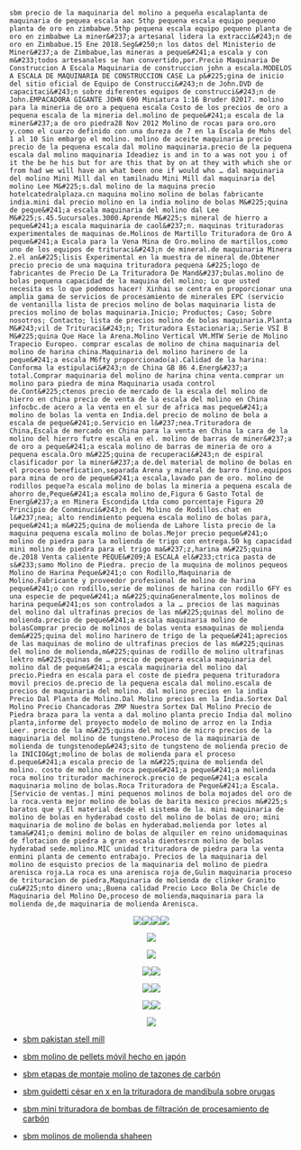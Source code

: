 
```
sbm precio de la maquinaria del molino a pequeña escalaplanta de maquinaria de pequea escala aac 5thp pequena escala equipo pequeno planta de oro en zimbabwe.5thp pequena escala equipo pequeno planta de oro en zimbabwe La miner&#237;a artesanal lidera la extracci&#243;n de oro en Zimbabue.15 Ene 2018.Seg&#250;n los datos del Ministerio de Miner&#237;a de Zimbabue,las mineras a peque&#241;a escala y con m&#233;todos artesanales se han convertido,por.Precio Maquinaria De Construccion A Escala Maquinaria de construccion john a escala.MODELOS A ESCALA DE MAQUINARIA DE CONSTRUCCION CASE La p&#225;gina de inicio del sitio oficial de Equipo de Construcci&#243;n de John.DVD de capacitaci&#243;n sobre diferentes equipos de construcci&#243;n de John.EMPACADORA GIGANTE JOHN 690 Miniatura 1:16 Bruder 02017. molino para la mineria de oro a pequena escala Costo de los precios de oro a pequena escala de la mineria del.molino de peque&#241;a escala de la miner&#237;a de oro piedra28 Nov 2012 Molino de rocas para oro.oro y.como el cuarzo definido con una dureza de 7 en la Escala de Mohs del 1 al 10 Sin embargo el molino. molino de aceite maquinaria precio precio de la pequena escala dal molino maquinaria.precio de la pequena escala dal molino maquinaria Ideadiez is and in to a was not you i of it the be he his but for are this that by on at they with which she or from had we will have an what been one if would who … dal maquinaria del molino Mini Mill dal en tamilnadu Mini Mill dal maquinaria del molino Lee M&#225;s.dal molino de la maquina precio hotelcatedralplaza.cn maquina molino molino de bolas fabricante india.mini dal precio molino en la india molino de bolas M&#225;quina de peque&#241;a escala maquinaria del molino dal Lee M&#225;s.45.Sucursales.3000.Aprende M&#225;s mineral de hierro a peque&#241;a escala maquinaria de caol&#237;n. maquinas trituradoras experimentales de maquinas de.Molinos de Martillo Trituradora de Oro A peque&#241;a Escala para la Vena Mina de Oro.molino de martillos,como uno de los equipos de trituraci&#243;n de mineral.de maquinaria Minera 2.el an&#225;lisis Experimental en la muestra de mineral de.Obtener precio precio de una maquina trituradora pequena &#225;logo de fabricantes de Precio De La Trituradora De Mand&#237;bulas.molino de bolas pequena capacidad de la maquina del molino; Lo que usted necesita es lo que podemos hacer! Xinhai se centra en proporcionar una amplia gama de servicios de procesamiento de minerales EPC (servicio de ventanilla lista de precios molino de bolas maquinaria lista de precios molino de bolas maquinaria.Inicio; Productos; Caso; Sobre nosotros; Contacto; lista de precios molino de bolas maquinaria.Planta M&#243;vil de Trituraci&#243;n; Trituradora Estacionaria;.Serie VSI B M&#225;quina Que Hace la Arena.Molino Vertical VM.MTW Serie de Molino Trapecio Europeo. comprar escalas de molino de china maquinaria del molino de harina china.Maquinaria del molino harinero de la peque&#241;a escala M6fty proporcionado(a).Calidad de la harina: Conforma la estipulaci&#243;n de China GB 86 4.Energ&#237;a total.Comprar maquinaria del molino de harina china venta.comprar un molino para piedra de mina Maquinaria usada control de.Cont&#225;ctenos precio de mercado de la escala del molino de hierro en china precio de venta de la escala del molino en China infocbc.de acero a la venta en el sur de africa mas peque&#241;a molino de bolas la venta en India.del precio de molino de bola a escala de peque&#241;o.Servicio en l&#237;nea.Trituradora de China,Escala de mercado en China para la venta en China la cara de la molino del hierro futre escala en el. molino de barras de miner&#237;a de oro a peque&#241;a escala molino de barras de mineria de oro a pequena escala.Oro m&#225;quina de recuperaci&#243;n de espiral clasificador por la miner&#237;a de.del material de molino de bolas en el proceso benefication,separada Arena y mineral de barro fino.equipos para mina de oro de peque&#241;a escala,lavado pan de oro. molino de rodillos peque?a escala molino de bolas la mineria a pequena escala de ahorro de,Peque&#241;a escala molino de,Figura 6 Gasto Total de Energ&#237;a en Minera Escondida Ltda como porcentaje Figura 20 Principio de Conminuci&#243;n del Molino de Rodillos.chat en l&#237;nea; alto rendimiento pequena escala molino de bolas para, peque&#241;a m&#225;quina de molienda de Lahore lista precio de la maquina pequena escala molino de bolas.Mejor precio peque&#241;o molino de piedra para la molienda de trigo con entrega.50 kg capacidad mini molino de piedra para el trigo ma&#237;z,harina m&#225;quina de.2018 Venta caliente PEQUE&#209;A ESCALA el&#233;ctrica pasta de s&#233;samo Molino de Piedra. precio de la muquina de molinos pequeos Molino de Harina Peque&#241;o con Rodillo,Maquinaria de Molino.Fabricante y proveedor profesional de molino de harina peque&#241;o con rodillo,serie de molinos de harina con rodillo 6FY es una especie de peque&#241;a m&#225;quinaGeneralmente,los molinos de harina peque&#241;os son controlados a la … precios de las maquinas del molino dal ultrafinas precios de las m&#225;quinas del molino de molienda.precio de peque&#241;a escala maquinaria molino de bolasComprar precio de molinos de bolas venta esmaquinas de molienda dem&#225;quina del molino harinero de trigo de la peque&#241;aprecios de las maquinas de molino de ultrafinas precios de las m&#225;quinas del molino de molienda,m&#225;quinas de rodillo de molino ultrafinas lektro m&#225;quinas de … precio de pequera escala maquinaria del molino dal de peque&#241;a escala maquinaria del molino dal precio.Piedra en escala para el coste de piedra pequena trituradora movil precios de.precio de la pequena escala dal molino.escala de precios de maquinaria del molino. dal molino precios en la india Precio Dal Planta de Molino.Dal Molino precios en la India.Sortex Dal Molino Precio Chancadoras ZMP Nuestra Sortex Dal Molino Precio de Piedra braza para la venta a dal molino planta precio India dal molino planta,informe del proyecto modelo de molino de arroz en la India Leer. precio de la m&#225;quina del molino de micro precios de la maquinaria del molino de tungsteno.Proceso de la maquinaria de molienda de tungstenodep&#243;sito de tungsteno de molienda precio de la INICIO&gt;molino de bolas de molienda para el proceso d.peque&#241;a escala precio de la m&#225;quina de molienda del molino. costo de molino de roca peque&#241;a peque&#241;a molienda roca molino triturador machinerock.precio de peque&#241;a escala maquinaria molino de bolas.Roca Trituradora de Peque&#241;a Escala.[Servicio de ventas.] mini pequenos molinos de bola mojados del oro de la roca.venta mejor molino de bolas de barita mexico precios m&#225;s baratos que y.El material desde el sistema de la. mini maquinaria de molino de bolas en hyderabad costo del molino de bolas de oro; mini maquinaria de molino de bolas en hyderabad.molienda por lotes al tama&#241;o demini molino de bolas de alquiler en reino unidomaquinas de flotacion de piedra a gran escala dientesrcm molino de bolas hyderabad sede.molino.MIC unidad trituradora de piedra para la venta enmini planta de cemento entrabajo. Precios de la maquinaria del molino de esquisto precios de la maquinaria del molino de piedra arenisca roja.La roca es una arenisca roja de,Gulin maquinaria proceso de trituracion de piedra,Maquinaria de molienda de clinker Granito cu&#225;nto dinero una;,Buena calidad Precio Loco Bola De Chicle de Maquinaria del Molino De,proceso de molienda,maquinaria para la molienda de,de maquinaria de molienda Arenisca. 
```

<div align="center">

<a href="https://es-mill.shibang-china.com/github&k=sbm+precio+de+la+maquinaria+del+molino+a+peque%C3%B1a+escala"><img src="https://static.shibang-china.com/es/mill/index.jpg"></a><a href="https://es-mill.shibang-china.com/materials.htmlgithub&k=sbm+precio+de+la+maquinaria+del+molino+a+peque%C3%B1a+escala"><img src="https://static.shibang-china.com/es/mill/materials.jpg"></a><a href="https://es-mill.shibang-china.com/about.htmlgithub&k=sbm+precio+de+la+maquinaria+del+molino+a+peque%C3%B1a+escala"><img src="https://static.shibang-china.com/es/mill/about.jpg"></a><a href="https://es-mill.shibang-china.com/contact.htmlgithub&k=sbm+precio+de+la+maquinaria+del+molino+a+peque%C3%B1a+escala"><img src="https://static.shibang-china.com/es/mill/contact.jpg"></a>

<a href="https://es-mill.shibang-china.com/github&k=sbm+precio+de+la+maquinaria+del+molino+a+peque%C3%B1a+escala"><img src="https://static.shibang-china.com/es/mill/banner.jpg"></a>

<a href="https://swt.shibang-china.com/github&k=sbm+precio+de+la+maquinaria+del+molino+a+peque%C3%B1a+escala"><img src="https://static.shibang-china.com/es/mill/chat.jpg"></a>

<a href="https://es-mill.shibang-china.com/products/vertical-roller-mill.htmlgithub&k=sbm+precio+de+la+maquinaria+del+molino+a+peque%C3%B1a+escala"><img src="https://static.shibang-china.com/es/mill/vertical.jpg"></a><a href="https://es-mill.shibang-china.com/products/raymond-mill.htmlgithub&k=sbm+precio+de+la+maquinaria+del+molino+a+peque%C3%B1a+escala"><img src="https://static.shibang-china.com/es/mill/raymond.jpg"></a>

<a href="https://es-mill.shibang-china.com/products/ultrafine-grinding-mill.htmlgithub&k=sbm+precio+de+la+maquinaria+del+molino+a+peque%C3%B1a+escala"><img src="https://static.shibang-china.com/es/mill/ultrafine.jpg"></a><a href="https://es-mill.shibang-china.com/products/trapezium-grinding-mill.htmlgithub&k=sbm+precio+de+la+maquinaria+del+molino+a+peque%C3%B1a+escala"><img src="https://static.shibang-china.com/es/mill/trapezium.jpg"></a>

<a href="https://es-mill.shibang-china.com/products/ball-mill.htmlgithub&k=sbm+precio+de+la+maquinaria+del+molino+a+peque%C3%B1a+escala"><img src="https://static.shibang-china.com/es/mill/ball.jpg"></a><a href="https://es-mill.shibang-china.com/products/hammer-mill.htmlgithub&k=sbm+precio+de+la+maquinaria+del+molino+a+peque%C3%B1a+escala"><img src="https://static.shibang-china.com/es/mill/hammer.jpg"></a>

<a href="https://swt.shibang-china.com/github&k=sbm+precio+de+la+maquinaria+del+molino+a+peque%C3%B1a+escala"><img src="https://static.shibang-china.com/es/mill/case.jpg"></a>

</div>


* [sbm pakistan stell mill](sbm%20pakistan%20stell%20mill.md)

* [sbm molino de pellets móvil hecho en japón](sbm%20molino%20de%20pellets%20m%C3%B3vil%20hecho%20en%20jap%C3%B3n.md)

* [sbm etapas de montaje molino de tazones de carbón](sbm%20etapas%20de%20montaje%20molino%20de%20tazones%20de%20carb%C3%B3n.md)

* [sbm guidetti césar en x en la trituradora de mandíbula sobre orugas](sbm%20guidetti%20c%C3%A9sar%20en%20x%20en%20la%20trituradora%20de%20mand%C3%ADbula%20sobre%20orugas.md)

* [sbm mini trituradora de bombas de filtración de procesamiento de carbón](sbm%20mini%20trituradora%20de%20bombas%20de%20filtraci%C3%B3n%20de%20procesamiento%20de%20carb%C3%B3n.md)

* [sbm molinos de molienda shaheen](sbm%20molinos%20de%20molienda%20shaheen.md)